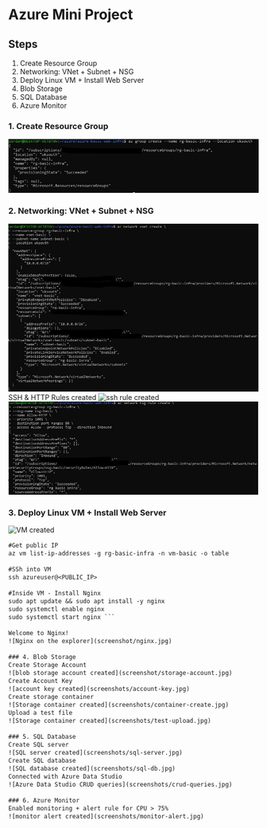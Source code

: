 # Azure Mini Project

## Steps
1. Create Resource Group
2. Networking: VNet + Subnet + NSG
3. Deploy Linux VM + Install Web Server
4. Blob Storage
5. SQL Database
6. Azure Monitor

### 1. Create Resource Group
![azure resourge group created](screenshots/rg.jpg)

### 2. Networking: VNet + Subnet + NSG
![vnet-subnet created](screenshots/vnet.jpg)
SSH & HTTP Rules created
![ssh rule created](screenshot/ssh-rule.jpg)
![http rule created](screenshots/http-rule.jpg)

### 3. Deploy Linux VM + Install Web Server
![VM created](screenshot/vm.jpg)
```
#Get public IP
az vm list-ip-addresses -g rg-basic-infra -n vm-basic -o table

#SSh into VM
ssh azureuser@<PUBLIC_IP>

#Inside VM - Install Nginx
sudo apt update && sudo apt install -y nginx
sudo systemctl enable nginx
sudo systemctl start nginx ```

Welcome to Nginx!
![Nginx on the explorer](screenshot/nginx.jpg)

### 4. Blob Storage
Create Storage Account
![blob storage account created](screenshot/storage-account.jpg)
Create Account Key
![account key created](screenshots/account-key.jpg)
Create storage container 
![Storage container created](screenshots/container-create.jpg)
Upload a test file
![Storage container created](screenshots/test-upload.jpg)

### 5. SQL Database
Create SQL server 
![SQL server created](screenshots/sql-server.jpg)
Create SQL database
![SQL database created](screenshots/sql-db.jpg)
Connected with Azure Data Studio
![Azure Data Studio CRUD queries](screenshots/crud-queries.jpg)

### 6. Azure Monitor
Enabled monitoring + alert rule for CPU > 75%
![monitor alert created](screenshots/monitor-alert.jpg)







